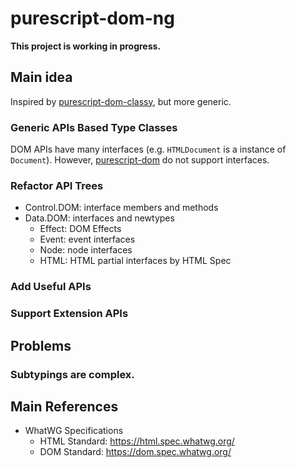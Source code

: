 # purescript-dom-ng

**This project is working in progress.**

## Main idea

Inspired by [purescript-dom-classy](https://github.com/garyb/purescript-dom-classy), but more generic.

### Generic APIs Based Type Classes

DOM APIs have many interfaces (e.g. `HTMLDocument` is a instance of `Document`).  However, [purescript-dom](https://github.com/purescript-web/purescript-dom) do not support interfaces.

### Refactor API Trees

* Control.DOM: interface members and methods
* Data.DOM: interfaces and newtypes
    - Effect: DOM Effects
	- Event: event interfaces
	- Node: node interfaces
	- HTML: HTML partial interfaces by HTML Spec

### Add Useful APIs

### Support Extension APIs

## Problems

### Subtypings are complex.

## Main References

* WhatWG Specifications
   - HTML Standard: https://html.spec.whatwg.org/ 
   - DOM Standard: https://dom.spec.whatwg.org/
